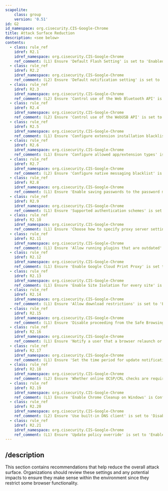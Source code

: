 ```yaml
---
scapolite:
    class: group
    version: '0.51'
id: G2
id_namespace: org.cisecurity.CIS-Google-Chrome
title: Attack Surface Reduction
description: <see below>
contents:
  - class: rule_ref
    idref: R2.1
    idref_namespace: org.cisecurity.CIS-Google-Chrome
    ref_comment: (L1) Ensure 'Default Flash Setting' is set to 'Enabled' (Cl ...
  - class: rule_ref
    idref: R2.2
    idref_namespace: org.cisecurity.CIS-Google-Chrome
    ref_comment: (L2) Ensure 'Default notification setting' is set to 'Enabl ...
  - class: rule_ref
    idref: R2.3
    idref_namespace: org.cisecurity.CIS-Google-Chrome
    ref_comment: (L2) Ensure 'Control use of the Web Bluetooth API' is set t ...
  - class: rule_ref
    idref: R2.4
    idref_namespace: org.cisecurity.CIS-Google-Chrome
    ref_comment: (L2) Ensure 'Control use of the WebUSB API' is set to 'Enab ...
  - class: rule_ref
    idref: R2.5
    idref_namespace: org.cisecurity.CIS-Google-Chrome
    ref_comment: (L1) Ensure 'Configure extension installation blacklist' is ...
  - class: rule_ref
    idref: R2.6
    idref_namespace: org.cisecurity.CIS-Google-Chrome
    ref_comment: (L1) Ensure 'Configure allowed app/extension types' is set  ...
  - class: rule_ref
    idref: R2.7
    idref_namespace: org.cisecurity.CIS-Google-Chrome
    ref_comment: (L2) Ensure 'Configure native messaging blacklist' is set t ...
  - class: rule_ref
    idref: R2.8
    idref_namespace: org.cisecurity.CIS-Google-Chrome
    ref_comment: (L1) Ensure 'Enable saving passwords to the password manage ...
  - class: rule_ref
    idref: R2.9
    idref_namespace: org.cisecurity.CIS-Google-Chrome
    ref_comment: (L1) Ensure 'Supported authentication schemes' is set to 'E ...
  - class: rule_ref
    idref: R2.10
    idref_namespace: org.cisecurity.CIS-Google-Chrome
    ref_comment: (L1) Ensure 'Choose how to specify proxy server settings' i ...
  - class: rule_ref
    idref: R2.11
    idref_namespace: org.cisecurity.CIS-Google-Chrome
    ref_comment: (L1) Ensure 'Allow running plugins that are outdated' is se ...
  - class: rule_ref
    idref: R2.12
    idref_namespace: org.cisecurity.CIS-Google-Chrome
    ref_comment: (L1) Ensure 'Enable Google Cloud Print Proxy' is set to 'Di ...
  - class: rule_ref
    idref: R2.13
    idref_namespace: org.cisecurity.CIS-Google-Chrome
    ref_comment: (L1) Ensure 'Enable Site Isolation for every site' is set t ...
  - class: rule_ref
    idref: R2.14
    idref_namespace: org.cisecurity.CIS-Google-Chrome
    ref_comment: (L1) Ensure 'Allow download restrictions' is set to 'Enable ...
  - class: rule_ref
    idref: R2.15
    idref_namespace: org.cisecurity.CIS-Google-Chrome
    ref_comment: (L1) Ensure 'Disable proceeding from the Safe Browsing warn ...
  - class: rule_ref
    idref: R2.16
    idref_namespace: org.cisecurity.CIS-Google-Chrome
    ref_comment: (L1) Ensure 'Notify a user that a browser relaunch or devic ...
  - class: rule_ref
    idref: R2.17
    idref_namespace: org.cisecurity.CIS-Google-Chrome
    ref_comment: (L1) Ensure 'Set the time period for update notifications'  ...
  - class: rule_ref
    idref: R2.18
    idref_namespace: org.cisecurity.CIS-Google-Chrome
    ref_comment: (L2) Ensure 'Whether online OCSP/CRL checks are required fo ...
  - class: rule_ref
    idref: R2.19
    idref_namespace: org.cisecurity.CIS-Google-Chrome
    ref_comment: (L1) Ensure 'Enable Chrome Cleanup on Windows' is Configure ...
  - class: rule_ref
    idref: R2.20
    idref_namespace: org.cisecurity.CIS-Google-Chrome
    ref_comment: (L2) Ensure 'Use built-in DNS client' is set to 'Disabled'
  - class: rule_ref
    idref: R2.21
    idref_namespace: org.cisecurity.CIS-Google-Chrome
    ref_comment: (L1) Ensure 'Update policy override' is set to 'Enabled' wi ...
---
```



## /description

This section contains recommendations that help reduce the overall
attack surface. Organizations should review these settings and any
potential impacts to ensure they make sense within the environment since
they restrict some browser functionality.

